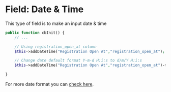 # Field: Date & Time
This type of field is to make an input date & time

```php
public function cbInit() {
    // ...

    // Using registration_open_at column
    $this->addDateTime("Registration Open At","registration_open_at");

    // Change date default format Y-m-d H:i:s to d/m/Y H:i:s
    $this->addDateTime("Registration Open At","registration_open_at")->format("d/m/Y H:i:s");

}
```

For more date format you can [check here](https://www.php.net/manual/en/function.date.php). 